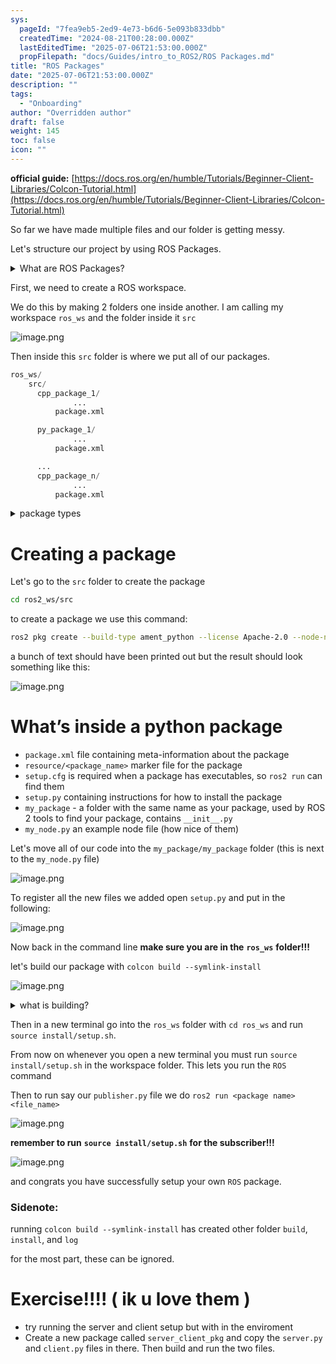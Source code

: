 ```yaml
---
sys:
  pageId: "7fea9eb5-2ed9-4e73-b6d6-5e093b833dbb"
  createdTime: "2024-08-21T00:28:00.000Z"
  lastEditedTime: "2025-07-06T21:53:00.000Z"
  propFilepath: "docs/Guides/intro_to_ROS2/ROS Packages.md"
title: "ROS Packages"
date: "2025-07-06T21:53:00.000Z"
description: ""
tags:
  - "Onboarding"
author: "Overridden author"
draft: false
weight: 145
toc: false
icon: ""
---
```


**official guide:** [https://docs.ros.org/en/humble/Tutorials/Beginner-Client-Libraries/Colcon-Tutorial.html](https://docs.ros.org/en/humble/Tutorials/Beginner-Client-Libraries/Colcon-Tutorial.html)

So far we have made multiple files and our folder is getting messy.

Let's structure our project by using ROS Packages.

<details>
      <summary>What are ROS Packages?</summary>
      ROS Packages are, as the name implies, packages of code that are highly sharable between ROS developers.
  </details>

First, we need to create a ROS workspace.

We do this by making 2 folders one inside another. I am calling my workspace `ros_ws` and the folder inside it `src`

![image.png](https://prod-files-secure.s3.us-west-2.amazonaws.com/d518164a-d88e-44d1-a4ee-3adb3bd8bce0/70706947-fd18-4537-a67b-e12946812d31/image.png?X-Amz-Algorithm=AWS4-HMAC-SHA256&X-Amz-Content-Sha256=UNSIGNED-PAYLOAD&X-Amz-Credential=ASIAZI2LB4667ZBNWDZC%2F20250713%2Fus-west-2%2Fs3%2Faws4_request&X-Amz-Date=20250713T220810Z&X-Amz-Expires=3600&X-Amz-Security-Token=IQoJb3JpZ2luX2VjEAYaCXVzLXdlc3QtMiJHMEUCIQCFNX%2B4WgldQpmV%2B1Fg5LPWA1Hm%2FN1mN1tml156jD1SBAIgaZlQOGhQYEoIWWrQrpqv1bAan6iLQ5RhNJ8ClzbLIfUq%2FwMIHxAAGgw2Mzc0MjMxODM4MDUiDJLJXqLQ0isMKOEtAircA1VtwfwVlCZ%2BApFopLIB56wWk2oqw1G6iRqU393129uPW85hLYw0yAh%2BUHyT4Y2SpmfkOCgTf061hWuBQbaZL58JrLdTWJ8AsaQTjVMg%2F2XXMH9w6HtgGvRKz0coeglqzSocL8qjylVpCbUlHXdku61GsixTDShmZmSaGxK%2F%2Fp6arlELDjwEGjmlBq5lXkDhS9mE7NsTYyfV%2BuoYR8PBPIv3GgFZRByM5IqmBfqC0UlaEjbY%2B729AEChrdrYf2%2FjDjy3ZwCTxoIgiJflDH6OQdkLCWC1I9EF%2FYcK9GYdnXM%2Bl3WXYDu5UfkY7yt44IfgHTfU%2BK7vJ43hNOEl3uYXbWBGXDrfd3lMthju1XhpaBUReiIFOObjtRI1ZChYbGVvbzPtR8SJEEbt6puwhqb6Cw2%2Fcj41WvV8bYzZ93sK17c5qWKeWO6S0WZ9QEKiW3sEFJ1hF72pl9Hb77lnM20KThGGoF7vRZKgcewZ8uWp%2FBra%2BuazRK6K8mPS4JYX6adZPY6s5GJ9ceNrQPCyE6Fy7nkBmbYyl%2BP4WdJzSRJBriNJGXvbacrRr8uJuMwt10cOc8FbO6OmfjhWSLyuJRaLW8pYlUWZ%2B9fq90xf5MoFZgl7kliEeuYdj8s69K32MNfI0MMGOqUB5IvaTrK3%2BK%2Bvc%2Fr7evFR%2BBbMI28OnbBAP43AbQkDbL%2FhXHXAUgGrNQLEt4BvxdkMoERLK6yoLeZlg8axoBJGZSgms7KvwZSbbM%2Fbc%2B%2BHFe8fpTpOkklNNFBmJNuqMmF%2F9rm90nve%2B9wSilEVFbTpsZ2DIXWo%2BE0khy0TU7iKhJDrVC9NSofzoIpEridCRMmj1Vy65cGuKp94WRXtvWbs%2Bat4aCqh&X-Amz-Signature=51962d011f467755c9e86eb21bc0311c7fbba17bd44379b30d9f5f0a05333f99&X-Amz-SignedHeaders=host&x-amz-checksum-mode=ENABLED&x-id=GetObject)

Then inside this `src` folder is where we put all of our packages.

```python
ros_ws/
    src/
      cpp_package_1/
		      ...
          package.xml

      py_package_1/
		      ...
          package.xml

      ...
      cpp_package_n/
		      ...
          package.xml

```

<details>

<summary>package types</summary>

packages can be either `C++` or python.

the intern file structure is different for each but for this guide we will stick to creating python packages

</details>

# Creating a package

Let's go to the `src` folder to create the package

```bash
cd ros2_ws/src
```

to create a package we use this command:

```bash
ros2 pkg create --build-type ament_python --license Apache-2.0 --node-name my_node my_package
```

a bunch of text should have been printed out but the result should look something like this:

![image.png](https://prod-files-secure.s3.us-west-2.amazonaws.com/d518164a-d88e-44d1-a4ee-3adb3bd8bce0/e6cf1e3f-8512-4a3e-b131-079f800bf3e8/image.png?X-Amz-Algorithm=AWS4-HMAC-SHA256&X-Amz-Content-Sha256=UNSIGNED-PAYLOAD&X-Amz-Credential=ASIAZI2LB4667ZBNWDZC%2F20250713%2Fus-west-2%2Fs3%2Faws4_request&X-Amz-Date=20250713T220810Z&X-Amz-Expires=3600&X-Amz-Security-Token=IQoJb3JpZ2luX2VjEAYaCXVzLXdlc3QtMiJHMEUCIQCFNX%2B4WgldQpmV%2B1Fg5LPWA1Hm%2FN1mN1tml156jD1SBAIgaZlQOGhQYEoIWWrQrpqv1bAan6iLQ5RhNJ8ClzbLIfUq%2FwMIHxAAGgw2Mzc0MjMxODM4MDUiDJLJXqLQ0isMKOEtAircA1VtwfwVlCZ%2BApFopLIB56wWk2oqw1G6iRqU393129uPW85hLYw0yAh%2BUHyT4Y2SpmfkOCgTf061hWuBQbaZL58JrLdTWJ8AsaQTjVMg%2F2XXMH9w6HtgGvRKz0coeglqzSocL8qjylVpCbUlHXdku61GsixTDShmZmSaGxK%2F%2Fp6arlELDjwEGjmlBq5lXkDhS9mE7NsTYyfV%2BuoYR8PBPIv3GgFZRByM5IqmBfqC0UlaEjbY%2B729AEChrdrYf2%2FjDjy3ZwCTxoIgiJflDH6OQdkLCWC1I9EF%2FYcK9GYdnXM%2Bl3WXYDu5UfkY7yt44IfgHTfU%2BK7vJ43hNOEl3uYXbWBGXDrfd3lMthju1XhpaBUReiIFOObjtRI1ZChYbGVvbzPtR8SJEEbt6puwhqb6Cw2%2Fcj41WvV8bYzZ93sK17c5qWKeWO6S0WZ9QEKiW3sEFJ1hF72pl9Hb77lnM20KThGGoF7vRZKgcewZ8uWp%2FBra%2BuazRK6K8mPS4JYX6adZPY6s5GJ9ceNrQPCyE6Fy7nkBmbYyl%2BP4WdJzSRJBriNJGXvbacrRr8uJuMwt10cOc8FbO6OmfjhWSLyuJRaLW8pYlUWZ%2B9fq90xf5MoFZgl7kliEeuYdj8s69K32MNfI0MMGOqUB5IvaTrK3%2BK%2Bvc%2Fr7evFR%2BBbMI28OnbBAP43AbQkDbL%2FhXHXAUgGrNQLEt4BvxdkMoERLK6yoLeZlg8axoBJGZSgms7KvwZSbbM%2Fbc%2B%2BHFe8fpTpOkklNNFBmJNuqMmF%2F9rm90nve%2B9wSilEVFbTpsZ2DIXWo%2BE0khy0TU7iKhJDrVC9NSofzoIpEridCRMmj1Vy65cGuKp94WRXtvWbs%2Bat4aCqh&X-Amz-Signature=563b71337cf3668cb86200d540032b71a9f3e0f50117860854f89d643f29e7cc&X-Amz-SignedHeaders=host&x-amz-checksum-mode=ENABLED&x-id=GetObject)

# What’s inside a python package

- `package.xml` file containing meta-information about the package
- `resource/<package_name>` marker file for the package
- `setup.cfg` is required when a package has executables, so `ros2 run` can find them
- `setup.py` containing instructions for how to install the package
- `my_package` - a folder with the same name as your package, used by ROS 2 tools to find your package, contains `__init__.py`
- `my_node.py` an example node file (how nice of them)

Let's move all of our code into the `my_package/my_package` folder (this is next to the `my_node.py` file)

![image.png](https://prod-files-secure.s3.us-west-2.amazonaws.com/d518164a-d88e-44d1-a4ee-3adb3bd8bce0/9ce58f11-0da9-4d3e-b86d-506a9685d378/image.png?X-Amz-Algorithm=AWS4-HMAC-SHA256&X-Amz-Content-Sha256=UNSIGNED-PAYLOAD&X-Amz-Credential=ASIAZI2LB4667ZBNWDZC%2F20250713%2Fus-west-2%2Fs3%2Faws4_request&X-Amz-Date=20250713T220810Z&X-Amz-Expires=3600&X-Amz-Security-Token=IQoJb3JpZ2luX2VjEAYaCXVzLXdlc3QtMiJHMEUCIQCFNX%2B4WgldQpmV%2B1Fg5LPWA1Hm%2FN1mN1tml156jD1SBAIgaZlQOGhQYEoIWWrQrpqv1bAan6iLQ5RhNJ8ClzbLIfUq%2FwMIHxAAGgw2Mzc0MjMxODM4MDUiDJLJXqLQ0isMKOEtAircA1VtwfwVlCZ%2BApFopLIB56wWk2oqw1G6iRqU393129uPW85hLYw0yAh%2BUHyT4Y2SpmfkOCgTf061hWuBQbaZL58JrLdTWJ8AsaQTjVMg%2F2XXMH9w6HtgGvRKz0coeglqzSocL8qjylVpCbUlHXdku61GsixTDShmZmSaGxK%2F%2Fp6arlELDjwEGjmlBq5lXkDhS9mE7NsTYyfV%2BuoYR8PBPIv3GgFZRByM5IqmBfqC0UlaEjbY%2B729AEChrdrYf2%2FjDjy3ZwCTxoIgiJflDH6OQdkLCWC1I9EF%2FYcK9GYdnXM%2Bl3WXYDu5UfkY7yt44IfgHTfU%2BK7vJ43hNOEl3uYXbWBGXDrfd3lMthju1XhpaBUReiIFOObjtRI1ZChYbGVvbzPtR8SJEEbt6puwhqb6Cw2%2Fcj41WvV8bYzZ93sK17c5qWKeWO6S0WZ9QEKiW3sEFJ1hF72pl9Hb77lnM20KThGGoF7vRZKgcewZ8uWp%2FBra%2BuazRK6K8mPS4JYX6adZPY6s5GJ9ceNrQPCyE6Fy7nkBmbYyl%2BP4WdJzSRJBriNJGXvbacrRr8uJuMwt10cOc8FbO6OmfjhWSLyuJRaLW8pYlUWZ%2B9fq90xf5MoFZgl7kliEeuYdj8s69K32MNfI0MMGOqUB5IvaTrK3%2BK%2Bvc%2Fr7evFR%2BBbMI28OnbBAP43AbQkDbL%2FhXHXAUgGrNQLEt4BvxdkMoERLK6yoLeZlg8axoBJGZSgms7KvwZSbbM%2Fbc%2B%2BHFe8fpTpOkklNNFBmJNuqMmF%2F9rm90nve%2B9wSilEVFbTpsZ2DIXWo%2BE0khy0TU7iKhJDrVC9NSofzoIpEridCRMmj1Vy65cGuKp94WRXtvWbs%2Bat4aCqh&X-Amz-Signature=7bcbb18644fa395e280d8564dcf8bb6e0b088ac3d65ea18c041e885dec23da24&X-Amz-SignedHeaders=host&x-amz-checksum-mode=ENABLED&x-id=GetObject)

To register all the new files we added open `setup.py` and put in the following:

![image.png](https://prod-files-secure.s3.us-west-2.amazonaws.com/d518164a-d88e-44d1-a4ee-3adb3bd8bce0/1cd7c262-4cae-4496-9d75-c178537d24a2/image.png?X-Amz-Algorithm=AWS4-HMAC-SHA256&X-Amz-Content-Sha256=UNSIGNED-PAYLOAD&X-Amz-Credential=ASIAZI2LB4667ZBNWDZC%2F20250713%2Fus-west-2%2Fs3%2Faws4_request&X-Amz-Date=20250713T220810Z&X-Amz-Expires=3600&X-Amz-Security-Token=IQoJb3JpZ2luX2VjEAYaCXVzLXdlc3QtMiJHMEUCIQCFNX%2B4WgldQpmV%2B1Fg5LPWA1Hm%2FN1mN1tml156jD1SBAIgaZlQOGhQYEoIWWrQrpqv1bAan6iLQ5RhNJ8ClzbLIfUq%2FwMIHxAAGgw2Mzc0MjMxODM4MDUiDJLJXqLQ0isMKOEtAircA1VtwfwVlCZ%2BApFopLIB56wWk2oqw1G6iRqU393129uPW85hLYw0yAh%2BUHyT4Y2SpmfkOCgTf061hWuBQbaZL58JrLdTWJ8AsaQTjVMg%2F2XXMH9w6HtgGvRKz0coeglqzSocL8qjylVpCbUlHXdku61GsixTDShmZmSaGxK%2F%2Fp6arlELDjwEGjmlBq5lXkDhS9mE7NsTYyfV%2BuoYR8PBPIv3GgFZRByM5IqmBfqC0UlaEjbY%2B729AEChrdrYf2%2FjDjy3ZwCTxoIgiJflDH6OQdkLCWC1I9EF%2FYcK9GYdnXM%2Bl3WXYDu5UfkY7yt44IfgHTfU%2BK7vJ43hNOEl3uYXbWBGXDrfd3lMthju1XhpaBUReiIFOObjtRI1ZChYbGVvbzPtR8SJEEbt6puwhqb6Cw2%2Fcj41WvV8bYzZ93sK17c5qWKeWO6S0WZ9QEKiW3sEFJ1hF72pl9Hb77lnM20KThGGoF7vRZKgcewZ8uWp%2FBra%2BuazRK6K8mPS4JYX6adZPY6s5GJ9ceNrQPCyE6Fy7nkBmbYyl%2BP4WdJzSRJBriNJGXvbacrRr8uJuMwt10cOc8FbO6OmfjhWSLyuJRaLW8pYlUWZ%2B9fq90xf5MoFZgl7kliEeuYdj8s69K32MNfI0MMGOqUB5IvaTrK3%2BK%2Bvc%2Fr7evFR%2BBbMI28OnbBAP43AbQkDbL%2FhXHXAUgGrNQLEt4BvxdkMoERLK6yoLeZlg8axoBJGZSgms7KvwZSbbM%2Fbc%2B%2BHFe8fpTpOkklNNFBmJNuqMmF%2F9rm90nve%2B9wSilEVFbTpsZ2DIXWo%2BE0khy0TU7iKhJDrVC9NSofzoIpEridCRMmj1Vy65cGuKp94WRXtvWbs%2Bat4aCqh&X-Amz-Signature=1bee27c73d33f9496199be10f2c783e4b29b0ab5a931bbd32a4b49deb8b52d7d&X-Amz-SignedHeaders=host&x-amz-checksum-mode=ENABLED&x-id=GetObject)

Now back in the command line **make sure you are in the** **`ros_ws`** **folder!!!**

let's build our package with `colcon build --symlink-install`

![image.png](https://prod-files-secure.s3.us-west-2.amazonaws.com/d518164a-d88e-44d1-a4ee-3adb3bd8bce0/2f2a0d27-b173-48fd-b189-5f5c0ce65619/image.png?X-Amz-Algorithm=AWS4-HMAC-SHA256&X-Amz-Content-Sha256=UNSIGNED-PAYLOAD&X-Amz-Credential=ASIAZI2LB4667ZBNWDZC%2F20250713%2Fus-west-2%2Fs3%2Faws4_request&X-Amz-Date=20250713T220810Z&X-Amz-Expires=3600&X-Amz-Security-Token=IQoJb3JpZ2luX2VjEAYaCXVzLXdlc3QtMiJHMEUCIQCFNX%2B4WgldQpmV%2B1Fg5LPWA1Hm%2FN1mN1tml156jD1SBAIgaZlQOGhQYEoIWWrQrpqv1bAan6iLQ5RhNJ8ClzbLIfUq%2FwMIHxAAGgw2Mzc0MjMxODM4MDUiDJLJXqLQ0isMKOEtAircA1VtwfwVlCZ%2BApFopLIB56wWk2oqw1G6iRqU393129uPW85hLYw0yAh%2BUHyT4Y2SpmfkOCgTf061hWuBQbaZL58JrLdTWJ8AsaQTjVMg%2F2XXMH9w6HtgGvRKz0coeglqzSocL8qjylVpCbUlHXdku61GsixTDShmZmSaGxK%2F%2Fp6arlELDjwEGjmlBq5lXkDhS9mE7NsTYyfV%2BuoYR8PBPIv3GgFZRByM5IqmBfqC0UlaEjbY%2B729AEChrdrYf2%2FjDjy3ZwCTxoIgiJflDH6OQdkLCWC1I9EF%2FYcK9GYdnXM%2Bl3WXYDu5UfkY7yt44IfgHTfU%2BK7vJ43hNOEl3uYXbWBGXDrfd3lMthju1XhpaBUReiIFOObjtRI1ZChYbGVvbzPtR8SJEEbt6puwhqb6Cw2%2Fcj41WvV8bYzZ93sK17c5qWKeWO6S0WZ9QEKiW3sEFJ1hF72pl9Hb77lnM20KThGGoF7vRZKgcewZ8uWp%2FBra%2BuazRK6K8mPS4JYX6adZPY6s5GJ9ceNrQPCyE6Fy7nkBmbYyl%2BP4WdJzSRJBriNJGXvbacrRr8uJuMwt10cOc8FbO6OmfjhWSLyuJRaLW8pYlUWZ%2B9fq90xf5MoFZgl7kliEeuYdj8s69K32MNfI0MMGOqUB5IvaTrK3%2BK%2Bvc%2Fr7evFR%2BBbMI28OnbBAP43AbQkDbL%2FhXHXAUgGrNQLEt4BvxdkMoERLK6yoLeZlg8axoBJGZSgms7KvwZSbbM%2Fbc%2B%2BHFe8fpTpOkklNNFBmJNuqMmF%2F9rm90nve%2B9wSilEVFbTpsZ2DIXWo%2BE0khy0TU7iKhJDrVC9NSofzoIpEridCRMmj1Vy65cGuKp94WRXtvWbs%2Bat4aCqh&X-Amz-Signature=abb1099e846d3b335bf9fa23aef44c5e1a4b19fc29b23184532e8271d803fa1e&X-Amz-SignedHeaders=host&x-amz-checksum-mode=ENABLED&x-id=GetObject)

<details>

<summary>what is building?</summary>

if you are a CS major at Rose-Hulman you will learn the answer to this in CSSE132

but TLDR; is it combines all the code files into one program that can be run easily 

</details>

Then in a new terminal go into the `ros_ws` folder with `cd ros_ws` and run `source install/setup.sh`. 

From now on whenever you open a new terminal you must run `source install/setup.sh` in the workspace folder. This lets you run the `ROS` command

Then to run say our `publisher.py` file we do `ros2 run <package name> <file_name>`

![image.png](https://prod-files-secure.s3.us-west-2.amazonaws.com/d518164a-d88e-44d1-a4ee-3adb3bd8bce0/4f4b1219-3a44-4632-aa0a-ce3471699f59/image.png?X-Amz-Algorithm=AWS4-HMAC-SHA256&X-Amz-Content-Sha256=UNSIGNED-PAYLOAD&X-Amz-Credential=ASIAZI2LB4667ZBNWDZC%2F20250713%2Fus-west-2%2Fs3%2Faws4_request&X-Amz-Date=20250713T220810Z&X-Amz-Expires=3600&X-Amz-Security-Token=IQoJb3JpZ2luX2VjEAYaCXVzLXdlc3QtMiJHMEUCIQCFNX%2B4WgldQpmV%2B1Fg5LPWA1Hm%2FN1mN1tml156jD1SBAIgaZlQOGhQYEoIWWrQrpqv1bAan6iLQ5RhNJ8ClzbLIfUq%2FwMIHxAAGgw2Mzc0MjMxODM4MDUiDJLJXqLQ0isMKOEtAircA1VtwfwVlCZ%2BApFopLIB56wWk2oqw1G6iRqU393129uPW85hLYw0yAh%2BUHyT4Y2SpmfkOCgTf061hWuBQbaZL58JrLdTWJ8AsaQTjVMg%2F2XXMH9w6HtgGvRKz0coeglqzSocL8qjylVpCbUlHXdku61GsixTDShmZmSaGxK%2F%2Fp6arlELDjwEGjmlBq5lXkDhS9mE7NsTYyfV%2BuoYR8PBPIv3GgFZRByM5IqmBfqC0UlaEjbY%2B729AEChrdrYf2%2FjDjy3ZwCTxoIgiJflDH6OQdkLCWC1I9EF%2FYcK9GYdnXM%2Bl3WXYDu5UfkY7yt44IfgHTfU%2BK7vJ43hNOEl3uYXbWBGXDrfd3lMthju1XhpaBUReiIFOObjtRI1ZChYbGVvbzPtR8SJEEbt6puwhqb6Cw2%2Fcj41WvV8bYzZ93sK17c5qWKeWO6S0WZ9QEKiW3sEFJ1hF72pl9Hb77lnM20KThGGoF7vRZKgcewZ8uWp%2FBra%2BuazRK6K8mPS4JYX6adZPY6s5GJ9ceNrQPCyE6Fy7nkBmbYyl%2BP4WdJzSRJBriNJGXvbacrRr8uJuMwt10cOc8FbO6OmfjhWSLyuJRaLW8pYlUWZ%2B9fq90xf5MoFZgl7kliEeuYdj8s69K32MNfI0MMGOqUB5IvaTrK3%2BK%2Bvc%2Fr7evFR%2BBbMI28OnbBAP43AbQkDbL%2FhXHXAUgGrNQLEt4BvxdkMoERLK6yoLeZlg8axoBJGZSgms7KvwZSbbM%2Fbc%2B%2BHFe8fpTpOkklNNFBmJNuqMmF%2F9rm90nve%2B9wSilEVFbTpsZ2DIXWo%2BE0khy0TU7iKhJDrVC9NSofzoIpEridCRMmj1Vy65cGuKp94WRXtvWbs%2Bat4aCqh&X-Amz-Signature=511a8bf0649564087b2af029abd9fcf024225b4b552959de73fe5e8e160e816f&X-Amz-SignedHeaders=host&x-amz-checksum-mode=ENABLED&x-id=GetObject)

**remember to run** **`source install/setup.sh`** **for the subscriber!!!**

![image.png](https://prod-files-secure.s3.us-west-2.amazonaws.com/d518164a-d88e-44d1-a4ee-3adb3bd8bce0/02121119-dad4-49ec-8356-c956108b4243/image.png?X-Amz-Algorithm=AWS4-HMAC-SHA256&X-Amz-Content-Sha256=UNSIGNED-PAYLOAD&X-Amz-Credential=ASIAZI2LB4667ZBNWDZC%2F20250713%2Fus-west-2%2Fs3%2Faws4_request&X-Amz-Date=20250713T220810Z&X-Amz-Expires=3600&X-Amz-Security-Token=IQoJb3JpZ2luX2VjEAYaCXVzLXdlc3QtMiJHMEUCIQCFNX%2B4WgldQpmV%2B1Fg5LPWA1Hm%2FN1mN1tml156jD1SBAIgaZlQOGhQYEoIWWrQrpqv1bAan6iLQ5RhNJ8ClzbLIfUq%2FwMIHxAAGgw2Mzc0MjMxODM4MDUiDJLJXqLQ0isMKOEtAircA1VtwfwVlCZ%2BApFopLIB56wWk2oqw1G6iRqU393129uPW85hLYw0yAh%2BUHyT4Y2SpmfkOCgTf061hWuBQbaZL58JrLdTWJ8AsaQTjVMg%2F2XXMH9w6HtgGvRKz0coeglqzSocL8qjylVpCbUlHXdku61GsixTDShmZmSaGxK%2F%2Fp6arlELDjwEGjmlBq5lXkDhS9mE7NsTYyfV%2BuoYR8PBPIv3GgFZRByM5IqmBfqC0UlaEjbY%2B729AEChrdrYf2%2FjDjy3ZwCTxoIgiJflDH6OQdkLCWC1I9EF%2FYcK9GYdnXM%2Bl3WXYDu5UfkY7yt44IfgHTfU%2BK7vJ43hNOEl3uYXbWBGXDrfd3lMthju1XhpaBUReiIFOObjtRI1ZChYbGVvbzPtR8SJEEbt6puwhqb6Cw2%2Fcj41WvV8bYzZ93sK17c5qWKeWO6S0WZ9QEKiW3sEFJ1hF72pl9Hb77lnM20KThGGoF7vRZKgcewZ8uWp%2FBra%2BuazRK6K8mPS4JYX6adZPY6s5GJ9ceNrQPCyE6Fy7nkBmbYyl%2BP4WdJzSRJBriNJGXvbacrRr8uJuMwt10cOc8FbO6OmfjhWSLyuJRaLW8pYlUWZ%2B9fq90xf5MoFZgl7kliEeuYdj8s69K32MNfI0MMGOqUB5IvaTrK3%2BK%2Bvc%2Fr7evFR%2BBbMI28OnbBAP43AbQkDbL%2FhXHXAUgGrNQLEt4BvxdkMoERLK6yoLeZlg8axoBJGZSgms7KvwZSbbM%2Fbc%2B%2BHFe8fpTpOkklNNFBmJNuqMmF%2F9rm90nve%2B9wSilEVFbTpsZ2DIXWo%2BE0khy0TU7iKhJDrVC9NSofzoIpEridCRMmj1Vy65cGuKp94WRXtvWbs%2Bat4aCqh&X-Amz-Signature=824f92027b35b5b95053ad409bb3f6b5a2e420b92159654f3410e1ccb59a225a&X-Amz-SignedHeaders=host&x-amz-checksum-mode=ENABLED&x-id=GetObject)

and congrats you have successfully setup your own `ROS` package.

### Sidenote:

running `colcon build --symlink-install` has created other folder `build`, `install`, and `log`

for the most part, these can be ignored.

# Exercise!!!! ( ik u love them )

- try running the server and client setup but with in the enviroment
- Create a new package called `server_client_pkg` and copy the `server.py` and `client.py` files in there. Then build and run the two files.
